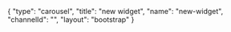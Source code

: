 {
    "type": "carousel",
    "title": "new widget",
    "name": "new-widget",
    "channelId": "",
    "layout": "bootstrap"
}